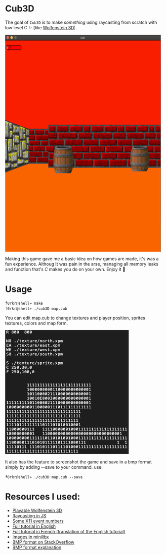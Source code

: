 # Cub3D
The goal of ``Cub3D`` is to make *something* using raycasting from scratch with low level C ✨ (like [Wolfenstein 3D](https://fr.wikipedia.org/wiki/Wolfenstein_3D)).

<img align="center" width=700px height=700px src="cub.png" alt="Screenshot of the game" />

Making this game gave me a basic idea on how games are made, it's was a fun experience.
Althoug It was pain in the arse, managing all memory leaks and function that's *C* makes you do on your own.
Enjoy it 🎴

# Usage

``f0rkr@shell» make`` </br>
``f0rkr@shell» ./cub3D map.cub``

You can edit map.cub to change textures and player position, sprites textures, colors and map form.

<img src="map.png" width=400px height=400px alt="Screenshot of the map config file" />

It also has the feature to screenshot the game and save in a bmp format simply by adding --save to your command.
use: 

``f0rkr@shell» ./cub3D map.cub --save``

# Resources I used:

* [Playable Wolfenstein 3D](http://users.atw.hu/wolf3d/)
* [Raycasting in JS](http://www.playfuljs.com/a-first-person-engine-in-265-lines/)
* [Some X11 event numbers](https://github.com/qst0/ft_libgfx)
* [Full tutorial in English](https://lodev.org/cgtutor/raycasting.html)
* [Full tutorial in French (translation of the English tutorial)](http://forums.mediabox.fr/wiki/tutoriaux/flashplatform/affichage/3d/raycasting)
* [Images in minilibx](https://github.com/keuhdall/images_example)
* [BMP format on StackOverflow](https://stackoverflow.com/questions/2654480/writing-bmp-image-in-pure-c-c-without-other-libraries)
* [BMP format explanation](https://web.archive.org/web/20080912171714/http://www.fortunecity.com/skyscraper/windows/364/bmpffrmt.html)
